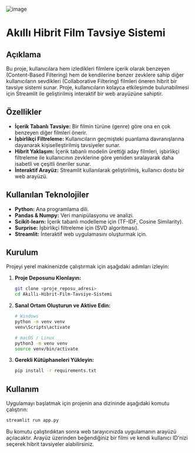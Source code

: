 ![image](https://github.com/user-attachments/assets/bfbd9cde-62d2-4de2-8c5a-351a5c8f9e27)

# Akıllı Hibrit Film Tavsiye Sistemi

## Açıklama
Bu proje, kullanıcılara hem izledikleri filmlere içerik olarak benzeyen (Content-Based Filtering) hem de kendilerine benzer zevklere sahip diğer kullanıcıların sevdikleri (Collaborative Filtering) filmleri öneren hibrit bir tavsiye sistemi sunar. Proje, kullanıcıların kolayca etkileşimde bulunabilmesi için Streamlit ile geliştirilmiş interaktif bir web arayüzüne sahiptir.

## Özellikler
- **İçerik Tabanlı Tavsiye:** Bir filmin türüne (genre) göre ona en çok benzeyen diğer filmleri önerir.
- **İşbirlikçi Filtreleme:** Kullanıcıların geçmişteki puanlama davranışlarına dayanarak kişiselleştirilmiş tavsiyeler sunar.
- **Hibrit Yaklaşım:** İçerik tabanlı modelin ürettiği aday filmleri, işbirlikçi filtreleme ile kullanıcının zevklerine göre yeniden sıralayarak daha isabetli ve çeşitli öneriler sunar.
- **İnteraktif Arayüz:** Streamlit kullanılarak geliştirilmiş, kullanıcı dostu bir web arayüzü.

## Kullanılan Teknolojiler
- **Python:** Ana programlama dili.
- **Pandas & Numpy:** Veri manipülasyonu ve analizi.
- **Scikit-learn:** İçerik tabanlı modelleme için (TF-IDF, Cosine Similarity).
- **Surprise:** İşbirlikçi filtreleme için (SVD algoritması).
- **Streamlit:** İnteraktif web uygulamasını oluşturmak için.

## Kurulum
Projeyi yerel makinenizde çalıştırmak için aşağıdaki adımları izleyin:

1. **Proje Deposunu Klonlayın:**
   ```bash
   git clone <proje_reposu_adresi>
   cd Akıllı-Hibrit-Film-Tavsiye-Sistemi
   ```

2. **Sanal Ortam Oluşturun ve Aktive Edin:**
   ```bash
   # Windows
   python -m venv venv
   venv\Scripts\activate

   # macOS / Linux
   python3 -m venv venv
   source venv/bin/activate
   ```

3. **Gerekli Kütüphaneleri Yükleyin:**
   ```bash
   pip install -r requirements.txt
   ```

## Kullanım
Uygulamayı başlatmak için projenin ana dizininde aşağıdaki komutu çalıştırın:

```bash
streamlit run app.py
```

Bu komutu çalıştırdıktan sonra web tarayıcınızda uygulamanın arayüzü açılacaktır. Arayüz üzerinden beğendiğiniz bir filmi ve kendi kullanıcı ID'nizi seçerek hibrit tavsiyeler alabilirsiniz.


